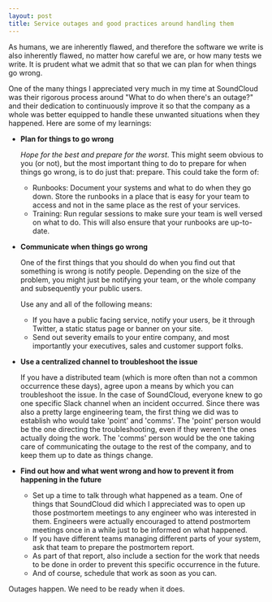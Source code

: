 ```yaml
---
layout: post
title: Service outages and good practices around handling them
---
```


As humans, we are inherently flawed, and therefore the software we write is also inherently flawed, no matter how careful we are, or how many tests we write.
It is prudent what we admit that so that we can plan for when things go wrong.

One of the many things I appreciated very much in my time at SoundCloud was their rigorous process around "What to do when there's an outage?" and their dedication to continuously improve it so that the company as a whole was better equipped to handle these unwanted situations when they happened. Here are some of my learnings:

* **Plan for things to go wrong**

  _Hope for the best and prepare for the worst_. This might seem obvious to you (or not), but the most important thing to do to prepare for when things go wrong, is to do just that: prepare. This could take the form of:
    - Runbooks: Document your systems and what to do when they go down. Store the runbooks in a place that is easy for your team to access and not in the same place as the rest of your services.
    - Training: Run regular sessions to make sure your team is well versed on what to do. This will also ensure that your runbooks are up-to-date.

* **Communicate when things go wrong**

  One of the first things that you should do when you find out that something is wrong is notify people. Depending on the size of the problem, you might just be notifying your team, or the whole company and subsequently your public users.

  Use any and all of the following means:
    - If you have a public facing service, notify your users, be it through Twitter, a static status page or banner on your site.
    - Send out severity emails to your entire company, and most importantly your executives, sales and customer support folks.

* **Use a centralized channel to troubleshoot the issue**

  If you have a distributed team (which is more often than not a common occurrence these days), agree upon a means by which you can troubleshoot the issue. In the case of SoundCloud, everyone knew to go one specific Slack channel when an incident occurred. Since there was also a pretty large engineering team, the first thing we did was to establish who would take 'point' and 'comms'. The 'point' person would be the one directing the troubleshooting, even if they weren't the ones actually doing the work. The 'comms' person would be the one taking care of communicating the outage to the rest of the company, and to keep them up to date as things change.

* **Find out how and what went wrong and how to prevent it from happening in the future**

  - Set up a time to talk through what happened as a team. One of things that SoundCloud did which I appreciated was to open up those postmortem meetings to any engineer who was interested in them. Engineers were actually encouraged to attend postmortem meetings once in a while just to be informed on what happened.
  - If you have different teams managing different parts of your system, ask that team to prepare the postmortem report.
  - As part of that report, also include a section for the work that needs to be done in order to prevent this specific occurrence in the future.
  - And of course, schedule that work as soon as you can.


Outages happen. We need to be ready when it does.
